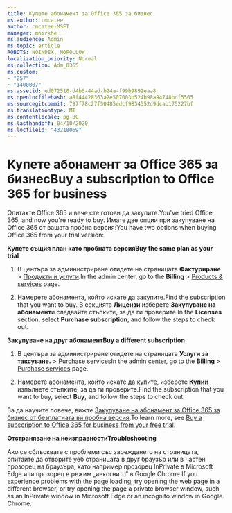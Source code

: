 ```yaml
---
title: Купете абонамент за Office 365 за бизнес
ms.author: cmcatee
author: cmcatee-MSFT
manager: mnirkhe
ms.audience: Admin
ms.topic: article
ROBOTS: NOINDEX, NOFOLLOW
localization_priority: Normal
ms.collection: Adm_O365
ms.custom:
- "257"
- "1400007"
ms.assetid: ed072510-d4b6-44ad-b24a-f99b9892eaa8
ms.openlocfilehash: a8f44428363a2e507003b524b98a94748bdf5505
ms.sourcegitcommit: 797f78c27f50485edcf9854552d9dcab175227bf
ms.translationtype: MT
ms.contentlocale: bg-BG
ms.lasthandoff: 04/10/2020
ms.locfileid: "43218069"
---
```

# <a name="buy-a-subscription-to-office-365-for-business"></a><span data-ttu-id="58e0e-102">Купете абонамент за Office 365 за бизнес</span><span class="sxs-lookup"><span data-stu-id="58e0e-102">Buy a subscription to Office 365 for business</span></span>

<span data-ttu-id="58e0e-103">Опитахте Office 365 и вече сте готови да закупите.</span><span class="sxs-lookup"><span data-stu-id="58e0e-103">You've tried Office 365, and now you're ready to buy.</span></span> <span data-ttu-id="58e0e-104">Имате две опции при закупуване на Office 365 от вашата пробна версия:</span><span class="sxs-lookup"><span data-stu-id="58e0e-104">You have two options when buying Office 365 from your trial version:</span></span>
  
 <span data-ttu-id="58e0e-105">**Купете същия план като пробната версия**</span><span class="sxs-lookup"><span data-stu-id="58e0e-105">**Buy the same plan as your trial**</span></span>
  
1. <span data-ttu-id="58e0e-106">В центъра за администриране отидете на страницата **Фактуриране** \> [Продукти и услуги](https://go.microsoft.com/fwlink/p/?linkid=842054).</span><span class="sxs-lookup"><span data-stu-id="58e0e-106">In the admin center, go to the **Billing** \> [Products & services](https://go.microsoft.com/fwlink/p/?linkid=842054) page.</span></span>

2. <span data-ttu-id="58e0e-107">Намерете абонамента, който искате да закупите.</span><span class="sxs-lookup"><span data-stu-id="58e0e-107">Find the subscription that you want to buy.</span></span> <span data-ttu-id="58e0e-108">В секцията **Лицензи** изберете **Закупуване на абонамент**и следвайте стъпките, за да ги проверите.</span><span class="sxs-lookup"><span data-stu-id="58e0e-108">In the **Licenses** section, select **Purchase subscription**, and follow the steps to check out.</span></span>

<span data-ttu-id="58e0e-109">**Закупуване на друг абонамент**</span><span class="sxs-lookup"><span data-stu-id="58e0e-109">**Buy a different subscription**</span></span>
  
1. <span data-ttu-id="58e0e-110">В центъра за администриране отидете на страницата **Услуги за таксуване.** \> [Purchase services](https://go.microsoft.com/fwlink/p/?linkid=868433)</span><span class="sxs-lookup"><span data-stu-id="58e0e-110">In the admin center, go to the **Billing** \> [Purchase services](https://go.microsoft.com/fwlink/p/?linkid=868433) page.</span></span>

3. <span data-ttu-id="58e0e-111">Намерете абонамента, който искате да купите, изберете **Купи**и изпълнете стъпките, за да ги проверите.</span><span class="sxs-lookup"><span data-stu-id="58e0e-111">Find the subscription that you want to buy, select **Buy**, and follow the steps to check out.</span></span>

<span data-ttu-id="58e0e-112">За да научите повече, вижте [Закупуване на абонамент за Office 365 за бизнес от безплатната ви пробна версия](https://docs.microsoft.com/office365/admin/subscriptions-and-billing/buy-a-subscription-from-your-free-trial).</span><span class="sxs-lookup"><span data-stu-id="58e0e-112">To learn more, see [Buy a subscription to Office 365 for business from your free trial](https://docs.microsoft.com/office365/admin/subscriptions-and-billing/buy-a-subscription-from-your-free-trial).</span></span>

<span data-ttu-id="58e0e-113">**Отстраняване на неизправности**</span><span class="sxs-lookup"><span data-stu-id="58e0e-113">**Troubleshooting**</span></span>

<span data-ttu-id="58e0e-114">Ако се сблъсквате с проблеми със зареждането на страницата, опитайте да отворите уеб страницата в друг браузър или в частен прозорец на браузъра, като например прозорец InPrivate в Microsoft Edge или прозорец в режим „инкогнито“ в Google Chrome.</span><span class="sxs-lookup"><span data-stu-id="58e0e-114">If you experience problems with the page loading, try opening the web page in a different browser, or try opening the page a private browser window, such as an InPrivate window in Microsoft Edge or an incognito window in Google Chrome.</span></span>
